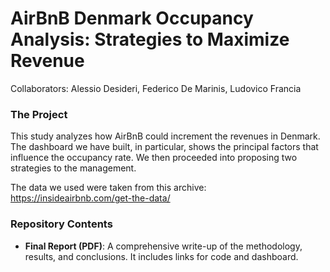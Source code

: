 # AirBnB Denmark Occupancy Analysis: Strategies to Maximize Revenue

Collaborators: Alessio Desideri, Federico De Marinis, Ludovico Francia

### The Project
This study analyzes how AirBnB could increment the revenues in Denmark. The dashboard we have built, in particular, shows the principal factors that influence the occupancy rate. We then proceeded into proposing two strategies to the management.

The data we used were taken from this archive: https://insideairbnb.com/get-the-data/

### Repository Contents
- **Final Report (PDF)**: A comprehensive write-up of the methodology, results, and conclusions. It includes links for code and dashboard.
